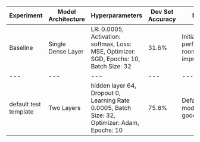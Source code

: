 | Experiment | Model Architecture | Hyperparameters | Dev Set Accuracy | Notes |
|------------|---------------------|------------------|-------------------|-------|
| Baseline   | Single Dense Layer  | LR: 0.0005, Activation: softmax, Loss: MSE, Optimizer: SGD, Epochs: 10, Batch Size: 32 | 31.6% | Initial performance, room for improvement |
|---|---|---|---|---|
| default test template | Two Layers | hidden layer 64, Dropout 0, Learning Rate 0.0005, Batch Size: 32, Optimizer: Adam, Epochs: 10 | 75.8% | Default model looks good! |